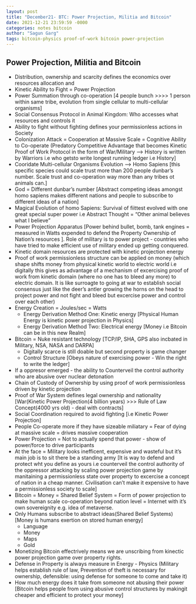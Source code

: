 ```yaml
---
layout: post
title: "December21- BTC: Power Projection, Militia and Bitcoin"
date: 2021-12-21 23:59:59 -0000
categories: notes bitcoin
author: "Sagun Garg"
tags: bitcoin-physics proof-of-work bitcoin power-projection
---
```


## Power Projection, Militia and Bitcoin
- Distribution, ownership and scarcity defines the economics over resources allocation and 
- Kinetic Ability to Fight = Power Projection
- Power Summation through co-operation [4 people bunch >>>> 1 person within same tribe, evolution from single cellular to multi-cellular organisms]
- Social Consensus Protocol in Animal Kingdom: Who accesses what resources and controls it
- Ability to fight without fighting defines your permissionless actions in Society
- Colonization Attack = Cooperation at Massive Scale = Cognitive Ability to Co-operate (Predatory Competitive Advantage that becomes Kinetic Proof of Work Protocol in the form of War/Military —> History is written by Warriors i.e who getsto write longest running ledger i.e History] 
- Cooridate Multi-cellular Organisms Evolution —> Homo Sapiens [this specific species could scale trust more than 200 people dunbar’s number. Scale trust and co-operation way more than any tribes ot animals can.]
- God = Different dunbar’s number [Abstract competing ideas amongst homo sapiens makes different nations and people to subscribe to different ideas of a nation]
- Magical Evolution of homo Sapiens: Survival of fiittest evolved with one great special super power i.e Abstract Thought = “Other animal believes what I believe”
- Power Projection Apparatus [Power behind bullet, bomb, tank engines = measured in Watts expended to defend the Property Ownership of Nation’s resources ]. Role of military is to power project - countries who have tried to make efficient use of military ended up getting conquered. 
- Kinetic domain resources are protected with kinetic projection energy
- Proof of work permissionless structure can be applied on money (which shape shifts money from physical kinetic world to electric world i.e digitally this gives as advantage of a mechanism of excercising proof of work from kinetic domain (where no one has to bleed any more) to electric domain. It is like surroagte to going at war to establish social consensus just like the deer’s antler growing the horns on the head to project power and not fight and bleed but excercise power and control over each other)
- Energy Creation = Joules/sec = Watts
    - Energy Derivation Method One: Kinetic energy [Physical Human Energy is kinetic power projection in Physics]
    - Energy Derivation Method Two: Electrical energy [Money i.e Bitcoin can be in this new Realm] 
- Bitcoin = Nuke resistant technology [TCP/IP, SHA, GPS also incbated in Military, NSA, NASA and DARPA]
    - Digitally scarce is still doable but second property is game changer
    - Control Structure [Obeys nature of exercising power - Win the right to write the ledger]
- If a oppresor emerged - the ability to Counterveil the control authority who are abusive over nuclear detonation
- Chain of Custody of Ownership by using proof of work permissionless driven by kinetic projection
- Proof of War System defines legal ownership and nationality [War(Kinetic Power Projection(4 billion years) >>> Rule of Law Concept(4000 yrs old) - deal with contracts]
- Social Coordination required to avoid fighting [i.e Kinetic Power Projection]
- People Co-operate more if they have sizeable miliatary = Fear of dying at massive scale = drives massive cooperation
- Power Projection = Not to actually spend that power - show of power/force to drive participants 
- At the face = Military looks inefficent, expensive and wasteful but it’s main job is to sit there be a standing army [It is way to defend and protect wht you define as yours i.e counterveil the control authority of the oppressor attacking by scaling power projection game by manitaining a permissionless state over property to excercise a concept of nation in a cheap manner. Civilisation can’t make it expensive to have a permissionless society to scale]
- Bitcoin = Money = Shared Belief System = Form of power projection to make human scale co-operation beyond nation level = Internet with it’s own sovereignity e.g. idea of metaverse. 
- Only Humans subscribe to abstract ideas(Shared Belief Systems) [Money is humans exertion on stored human energy]
    - Language
    - Money
    - Maps
    - Gold
- Monetizing Bitcoin effectrively means we are unscribing from kinectic power projection game over property rights. 
- Defense in Property is always measure in Energy - Physics (Military helps establish rule of law, Prevention of theft is necessary for ownership, defensible: using defense for someone to come and take it)
- How much energy does it take from someone not abusing their power [Bitcoin helps people from using abusive control structures by makingit cheaper and efficient to protect your money]